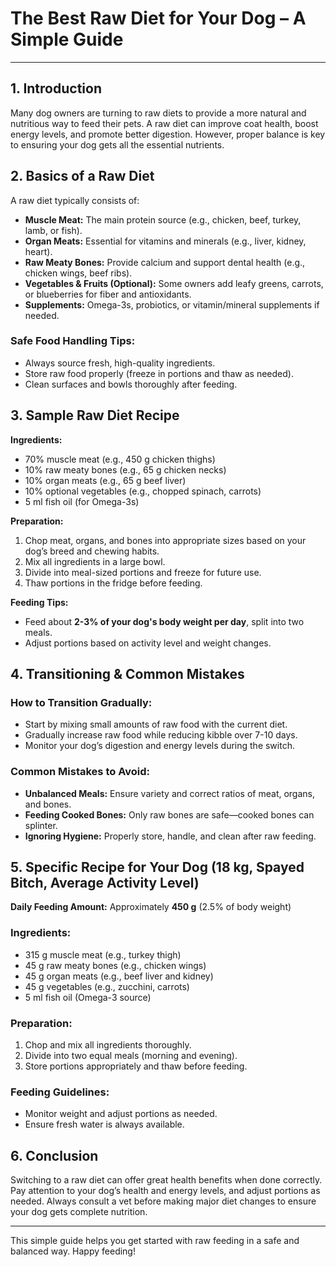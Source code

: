 # The Best Raw Diet for Your Dog – A Simple Guide

---

## 1. Introduction  
Many dog owners are turning to raw diets to provide a more natural and nutritious way to feed their pets. A raw diet can improve coat health, boost energy levels, and promote better digestion. However, proper balance is key to ensuring your dog gets all the essential nutrients.

## 2. Basics of a Raw Diet  
A raw diet typically consists of:
- **Muscle Meat:** The main protein source (e.g., chicken, beef, turkey, lamb, or fish).  
- **Organ Meats:** Essential for vitamins and minerals (e.g., liver, kidney, heart).  
- **Raw Meaty Bones:** Provide calcium and support dental health (e.g., chicken wings, beef ribs).  
- **Vegetables & Fruits (Optional):** Some owners add leafy greens, carrots, or blueberries for fiber and antioxidants.  
- **Supplements:** Omega-3s, probiotics, or vitamin/mineral supplements if needed.  

### Safe Food Handling Tips:  
- Always source fresh, high-quality ingredients.  
- Store raw food properly (freeze in portions and thaw as needed).  
- Clean surfaces and bowls thoroughly after feeding.  

## 3. Sample Raw Diet Recipe  
**Ingredients:**  
- 70% muscle meat (e.g., 450 g chicken thighs)  
- 10% raw meaty bones (e.g., 65 g chicken necks)  
- 10% organ meats (e.g., 65 g beef liver)  
- 10% optional vegetables (e.g., chopped spinach, carrots)  
- 5 ml fish oil (for Omega-3s)  

**Preparation:**  
1. Chop meat, organs, and bones into appropriate sizes based on your dog’s breed and chewing habits.  
2. Mix all ingredients in a large bowl.  
3. Divide into meal-sized portions and freeze for future use.  
4. Thaw portions in the fridge before feeding.  

**Feeding Tips:**  
- Feed about **2-3% of your dog's body weight per day**, split into two meals.  
- Adjust portions based on activity level and weight changes.  

## 4. Transitioning & Common Mistakes  
### How to Transition Gradually:  
- Start by mixing small amounts of raw food with the current diet.  
- Gradually increase raw food while reducing kibble over 7-10 days.  
- Monitor your dog’s digestion and energy levels during the switch.  

### Common Mistakes to Avoid:  
- **Unbalanced Meals:** Ensure variety and correct ratios of meat, organs, and bones.  
- **Feeding Cooked Bones:** Only raw bones are safe—cooked bones can splinter.  
- **Ignoring Hygiene:** Properly store, handle, and clean after raw feeding.  

## 5. Specific Recipe for Your Dog (18 kg, Spayed Bitch, Average Activity Level)  
**Daily Feeding Amount:** Approximately **450 g** (2.5% of body weight)  

### Ingredients:  
- 315 g muscle meat (e.g., turkey thigh)  
- 45 g raw meaty bones (e.g., chicken wings)  
- 45 g organ meats (e.g., beef liver and kidney)  
- 45 g vegetables (e.g., zucchini, carrots)  
- 5 ml fish oil (Omega-3 source)  

### Preparation:  
1. Chop and mix all ingredients thoroughly.  
2. Divide into two equal meals (morning and evening).  
3. Store portions appropriately and thaw before feeding.  

### Feeding Guidelines:  
- Monitor weight and adjust portions as needed.  
- Ensure fresh water is always available.  

## 6. Conclusion  
Switching to a raw diet can offer great health benefits when done correctly. Pay attention to your dog’s health and energy levels, and adjust portions as needed. Always consult a vet before making major diet changes to ensure your dog gets complete nutrition.

---

This simple guide helps you get started with raw feeding in a safe and balanced way. Happy feeding!
